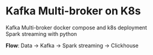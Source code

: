 # Kafka Multi-broker on K8s

Kafka Multi-broker docker compose and k8s deployment<br>
Spark streaming with python<br>

**Flow**: Data -> Kafka -> Spark streaming -> Clickhouse
